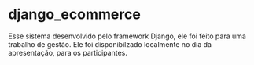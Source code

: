 # django_ecommerce
Esse sistema desenvolvido pelo framework Django, ele foi feito para uma trabalho de gestão. Ele foi disponibilzado localmente no dia da apresentação, para os participantes.
